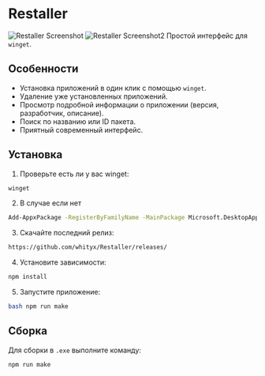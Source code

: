# Restaller

![Restaller Screenshot](https://i.imgur.com/ZnmRD9M.png)
![Restaller Screenshot2](https://i.imgur.com/5UcWFQ6.png)
Простой интерфейс для `winget`. 

## Особенности

-   Установка приложений в один клик с помощью `winget`.
-   Удаление уже установленных приложений.
-   Просмотр подробной информации о приложении (версия, разработчик, описание).
-   Поиск по названию или ID пакета.
-   Приятный современный интерфейс.


## Установка

1. Проверьте есть ли у вас winget: 
```bash
winget
```
2. В случае если нет
```bash
Add-AppxPackage -RegisterByFamilyName -MainPackage Microsoft.DesktopAppInstaller_8wekyb3d8bbwe
```
3.  Скачайте последний релиз:
```bash
https://github.com/whityx/Restaller/releases/
```
4.  Установите зависимости:
```bash
npm install
```
5.  Запустите приложение:
```bash
bash npm run make
```
## Сборка 

Для сборки в `.exe`  выполните команду: 

```bash
npm run make
